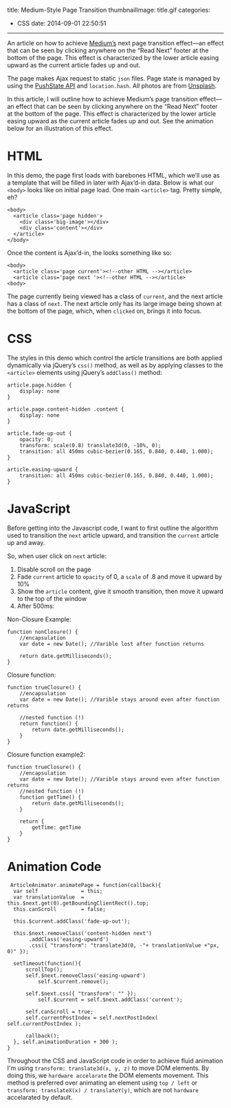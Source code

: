 title: Medium-Style Page Transition
thumbnailImage: title.gif
categories:
  - CSS
date: 2014-09-01 22:50:51
---

An article on how to achieve [Medium’s](https://medium.com/) next page transition effect—an effect that can be seen by clicking anywhere on the “Read Next” footer at the bottom of the page. This effect is characterized by the lower article easing upward as the current article fades up and out.

<!--more-->

The page makes Ajax request to static `json` files. Page state is managed by using the [PushState API](https://developer.mozilla.org/en-US/docs/Web/Guide/API/DOM/Manipulating_the_browser_history) and `location.hash`. All photos are from [Unsplash](http://unsplash.com/).

<!--toc-->

In this article, I will outline how to achieve Medium’s page transition effect—an effect that can be seen by clicking anywhere on the “Read Next” footer at the bottom of the page. This effect is characterized by the lower article easing upward as the current article fades up and out. See the animation below for an illustration of this effect.

#    HTML

In this demo, the page first loads with barebones HTML, which we’ll use as a template that will be filled in later with Ajax’d-in data. Below is what our `<body>` looks like on initial page load. One main `<article>` tag. Pretty simple, eh?

```
<body>
  <article class='page hidden'>
    <div class='big-image'></div>
    <div class='content'></div>
  </article>
</body>
```

Once the content is Ajax’d-in, the <body> looks something like so:

```
<body>
  <article class='page current'><!--other HTML --></article>
  <article class='page next '><!--other HTML --></article>
<body>
```

The page currently being viewed has a class of `current`, and the next article has a class of `next`. The next article only has its large image being shown at the bottom of the page, which, when `clicked` on, brings it into focus.

#    CSS

The styles in this demo which control the article transitions are both applied dynamically via jQuery’s `css()` method, as well as by applying classes to the `<article>` elements using jQuery’s `addClass()` method:

```
article.page.hidden { 
    display: none
}

article.page.content-hidden .content { 
    display: none
}

article.fade-up-out {
    opacity: 0;
    transform: scale(0.8) translate3d(0, -10%, 0);
    transition: all 450ms cubic-bezier(0.165, 0.840, 0.440, 1.000);
}

article.easing-upward {
    transition: all 450ms cubic-bezier(0.165, 0.840, 0.440, 1.000);
}
```

#    JavaScript

Before getting into the Javascript code, I want to first outline the algorithm used to transition the `next` article upward, and transition the `current` article up and away.

So, when user click on `next` article:

1.  Disable scroll on the page
2.  Fade `current` article to `opacity` of 0, a `scale` of .8 and move it upward by 10%
3.  Show the `article` content, give it smooth transition, then move it upward to the top of the window
4.  After 500ms:

Non-Closure Example:

```
function nonClosure() {
    //encapsulation
    var date = new Date(); //Varible lost after function returns

    return date.getMilliseconds();
}
```

Closure function:
```
function trueClosure() {
    //encapsulation
    var date = new Date(); //Varible stays around even after function returns

    //nested function (!)
    return function() {
        return date.getMilliseconds();
    }
}
```

Closure function example2:
```
function trueClosure() {
    //encapsulation
    var date = new Date(); //Varible stays around even after function returns
    //nested function (!)
    function getTime() {
        return date.getMilliseconds();
    }

    return {
        getTime: getTime
    }
}
```

#    Animation Code

```
 ArticleAnimator.animatePage = function(callback){
  var self              = this;
  var translationValue  = this.$next.get(0).getBoundingClientRect().top;
  this.canScroll        = false;

  this.$current.addClass('fade-up-out');

  this.$next.removeClass('content-hidden next')
       .addClass('easing-upward')
       .css({ "transform": "translate3d(0, -"+ translationValue +"px, 0)" });

  setTimeout(function(){
      scrollTop();
      self.$next.removeClass('easing-upward')
          self.$current.remove();

      self.$next.css({ "transform": "" });
          self.$current = self.$next.addClass('current');

      self.canScroll = true;
      self.currentPostIndex = self.nextPostIndex( self.currentPostIndex );

      callback();
  }, self.animationDuration + 300 );
}
```

Throughout the CSS and JavaScript code in order to achieve fluid animation I'm using `transform: translate3d(x, y, z)` to move DOM elements. By doing this, we `hardware accelarate` the DOM elements movement. This method is preferred over animating an element using `top / left` or `transform: translateX(x) / translateY(y)`, which are not `hardware` accelarated by default.